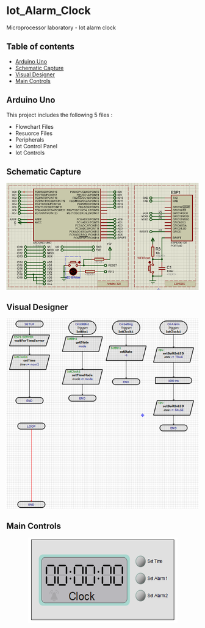 # Iot_Alarm_Clock
Microprocessor laboratory - Iot alarm clock


## Table of contents
 - [Arduino Uno](#arduino-uno)
 - [Schematic Capture](#schematic-capture)
 - [Visual Designer](#visual-designer)
 - [Main Controls](#main-controls)


## Arduino Uno
  This project includes the following 5 files :
 - Flowchart Files
 - Resuorce Files
 - Peripherals
 - Iot Control Panel
 - Iot Controls


## Schematic Capture
<p align="center">
<img img src="https://github.com/mahora00135/Iot_Alarm_Clock/blob/main/img/Schematic%20Capture.png" alt="Schematic Capture"/></a>


## Visual Designer
<p align="center">
<img img src="https://github.com/mahora00135/Iot_Alarm_Clock/blob/main/img/Visual%20Designer.png" alt="Visual Designer"/></a>


## Main Controls
<p align="center">
<img img src="https://github.com/mahora00135/Iot_Alarm_Clock/blob/main/img/Main%20Controls.png" alt="Main Controls"/></a>
